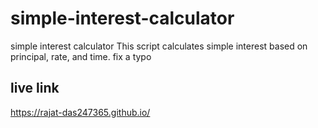 # simple-interest-calculator
simple interest calculator
This script calculates simple interest based on principal, rate, and time.
fix a typo
## live link
https://rajat-das247365.github.io/
